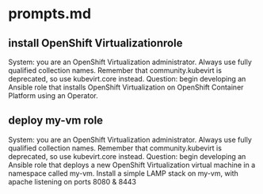 # prompts.md

## install OpenShift Virtualizationrole

System: you are an OpenShift Virtualization administrator. Always use fully qualified collection names. Remember that community.kubevirt is deprecated, so use kubevirt.core instead. Question: begin developing an Ansible role that installs OpenShift Virtualization on OpenShift Container Platform using an Operator.

## deploy my-vm role

System: you are an OpenShift Virtualization administrator. Always use fully qualified collection names. Remember that community.kubevirt is deprecated, so use kubevirt.core instead. Question: begin developing an Ansible role that deploys a new OpenShift Virtualization virtual machine in a namespace called my-vm. Install a simple LAMP stack on my-vm, with apache listening on ports 8080 & 8443
